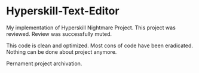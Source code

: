 # Hyperskill-Text-Editor

My implementation of Hyperskill Nightmare Project.
This project was reviewed.
Review was successfully muted.

This code is clean and optimized.
Most cons of code have been eradicated.
Nothing can be done about project anymore.

Pernament project archivation.
